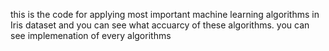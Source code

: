 this is the code for applying most important machine learning algorithms in Iris dataset and you can see what accuarcy of these algorithms. 
you can see implemenation of every algorithms
